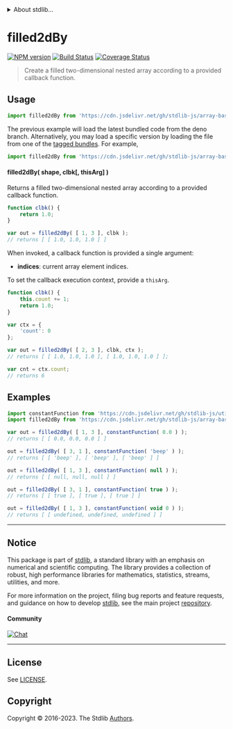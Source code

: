 <!--

@license Apache-2.0

Copyright (c) 2023 The Stdlib Authors.

Licensed under the Apache License, Version 2.0 (the "License");
you may not use this file except in compliance with the License.
You may obtain a copy of the License at

   http://www.apache.org/licenses/LICENSE-2.0

Unless required by applicable law or agreed to in writing, software
distributed under the License is distributed on an "AS IS" BASIS,
WITHOUT WARRANTIES OR CONDITIONS OF ANY KIND, either express or implied.
See the License for the specific language governing permissions and
limitations under the License.

-->


<details>
  <summary>
    About stdlib...
  </summary>
  <p>We believe in a future in which the web is a preferred environment for numerical computation. To help realize this future, we've built stdlib. stdlib is a standard library, with an emphasis on numerical and scientific computation, written in JavaScript (and C) for execution in browsers and in Node.js.</p>
  <p>The library is fully decomposable, being architected in such a way that you can swap out and mix and match APIs and functionality to cater to your exact preferences and use cases.</p>
  <p>When you use stdlib, you can be absolutely certain that you are using the most thorough, rigorous, well-written, studied, documented, tested, measured, and high-quality code out there.</p>
  <p>To join us in bringing numerical computing to the web, get started by checking us out on <a href="https://github.com/stdlib-js/stdlib">GitHub</a>, and please consider <a href="https://opencollective.com/stdlib">financially supporting stdlib</a>. We greatly appreciate your continued support!</p>
</details>

# filled2dBy

[![NPM version][npm-image]][npm-url] [![Build Status][test-image]][test-url] [![Coverage Status][coverage-image]][coverage-url] <!-- [![dependencies][dependencies-image]][dependencies-url] -->

> Create a filled two-dimensional nested array according to a provided callback function.

<!-- Section to include introductory text. Make sure to keep an empty line after the intro `section` element and another before the `/section` close. -->

<section class="intro">

</section>

<!-- /.intro -->

<!-- Package usage documentation. -->



<section class="usage">

## Usage

```javascript
import filled2dBy from 'https://cdn.jsdelivr.net/gh/stdlib-js/array-base-filled2d-by@deno/mod.js';
```
The previous example will load the latest bundled code from the deno branch. Alternatively, you may load a specific version by loading the file from one of the [tagged bundles](https://github.com/stdlib-js/array-base-filled2d-by/tags). For example,

```javascript
import filled2dBy from 'https://cdn.jsdelivr.net/gh/stdlib-js/array-base-filled2d-by@v0.1.0-deno/mod.js';
```

#### filled2dBy( shape, clbk\[, thisArg] )

Returns a filled two-dimensional nested array according to a provided callback function.

```javascript
function clbk() {
    return 1.0;
}

var out = filled2dBy( [ 1, 3 ], clbk );
// returns [ [ 1.0, 1.0, 1.0 ] ]
```

When invoked, a callback function is provided a single argument:

-   **indices**: current array element indices.

To set the callback execution context, provide a `thisArg`.

<!-- eslint-disable no-invalid-this -->

```javascript
function clbk() {
    this.count += 1;
    return 1.0;
}

var ctx = {
    'count': 0
};

var out = filled2dBy( [ 2, 3 ], clbk, ctx );
// returns [ [ 1.0, 1.0, 1.0 ], [ 1.0, 1.0, 1.0 ] ];

var cnt = ctx.count;
// returns 6
```

</section>

<!-- /.usage -->

<!-- Package usage notes. Make sure to keep an empty line after the `section` element and another before the `/section` close. -->

<section class="notes">

</section>

<!-- /.notes -->

<!-- Package usage examples. -->

<section class="examples">

## Examples

<!-- eslint no-undef: "error" -->

```javascript
import constantFunction from 'https://cdn.jsdelivr.net/gh/stdlib-js/utils-constant-function@deno/mod.js';
import filled2dBy from 'https://cdn.jsdelivr.net/gh/stdlib-js/array-base-filled2d-by@deno/mod.js';

var out = filled2dBy( [ 1, 3 ], constantFunction( 0.0 ) );
// returns [ [ 0.0, 0.0, 0.0 ] ]

out = filled2dBy( [ 3, 1 ], constantFunction( 'beep' ) );
// returns [ [ 'beep' ], [ 'beep' ], [ 'beep' ] ]

out = filled2dBy( [ 1, 3 ], constantFunction( null ) );
// returns [ [ null, null, null ] ]

out = filled2dBy( [ 3, 1 ], constantFunction( true ) );
// returns [ [ true ], [ true ], [ true ] ]

out = filled2dBy( [ 1, 3 ], constantFunction( void 0 ) );
// returns [ [ undefined, undefined, undefined ] ]
```

</section>

<!-- /.examples -->

<!-- Section to include cited references. If references are included, add a horizontal rule *before* the section. Make sure to keep an empty line after the `section` element and another before the `/section` close. -->

<section class="references">

</section>

<!-- /.references -->

<!-- Section for related `stdlib` packages. Do not manually edit this section, as it is automatically populated. -->

<section class="related">

</section>

<!-- /.related -->

<!-- Section for all links. Make sure to keep an empty line after the `section` element and another before the `/section` close. -->


<section class="main-repo" >

* * *

## Notice

This package is part of [stdlib][stdlib], a standard library with an emphasis on numerical and scientific computing. The library provides a collection of robust, high performance libraries for mathematics, statistics, streams, utilities, and more.

For more information on the project, filing bug reports and feature requests, and guidance on how to develop [stdlib][stdlib], see the main project [repository][stdlib].

#### Community

[![Chat][chat-image]][chat-url]

---

## License

See [LICENSE][stdlib-license].


## Copyright

Copyright &copy; 2016-2023. The Stdlib [Authors][stdlib-authors].

</section>

<!-- /.stdlib -->

<!-- Section for all links. Make sure to keep an empty line after the `section` element and another before the `/section` close. -->

<section class="links">

[npm-image]: http://img.shields.io/npm/v/@stdlib/array-base-filled2d-by.svg
[npm-url]: https://npmjs.org/package/@stdlib/array-base-filled2d-by

[test-image]: https://github.com/stdlib-js/array-base-filled2d-by/actions/workflows/test.yml/badge.svg?branch=v0.1.0
[test-url]: https://github.com/stdlib-js/array-base-filled2d-by/actions/workflows/test.yml?query=branch:v0.1.0

[coverage-image]: https://img.shields.io/codecov/c/github/stdlib-js/array-base-filled2d-by/main.svg
[coverage-url]: https://codecov.io/github/stdlib-js/array-base-filled2d-by?branch=main

<!--

[dependencies-image]: https://img.shields.io/david/stdlib-js/array-base-filled2d-by.svg
[dependencies-url]: https://david-dm.org/stdlib-js/array-base-filled2d-by/main

-->

[chat-image]: https://img.shields.io/gitter/room/stdlib-js/stdlib.svg
[chat-url]: https://app.gitter.im/#/room/#stdlib-js_stdlib:gitter.im

[stdlib]: https://github.com/stdlib-js/stdlib

[stdlib-authors]: https://github.com/stdlib-js/stdlib/graphs/contributors

[umd]: https://github.com/umdjs/umd
[es-module]: https://developer.mozilla.org/en-US/docs/Web/JavaScript/Guide/Modules

[deno-url]: https://github.com/stdlib-js/array-base-filled2d-by/tree/deno
[umd-url]: https://github.com/stdlib-js/array-base-filled2d-by/tree/umd
[esm-url]: https://github.com/stdlib-js/array-base-filled2d-by/tree/esm
[branches-url]: https://github.com/stdlib-js/array-base-filled2d-by/blob/main/branches.md

[stdlib-license]: https://raw.githubusercontent.com/stdlib-js/array-base-filled2d-by/main/LICENSE

</section>

<!-- /.links -->
